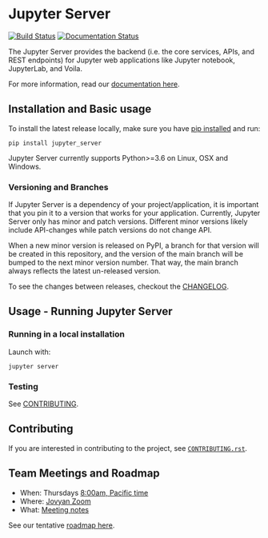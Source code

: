 # Jupyter Server

[![Build Status](https://github.com/jupyter/jupyter_server/workflows/CI/badge.svg?query=branch%3Amain++)](https://github.com/jupyter-server/jupyter_server/actions?query=branch%3Amain++)
[![Documentation Status](https://readthedocs.org/projects/jupyter-server/badge/?version=latest)](http://jupyter-server.readthedocs.io/en/latest/?badge=latest)



The Jupyter Server provides the backend (i.e. the core services, APIs, and REST endpoints) for Jupyter web applications like Jupyter notebook, JupyterLab, and Voila.

For more information, read our [documentation here](http://jupyter-server.readthedocs.io/en/latest/?badge=latest).

## Installation and Basic usage

To install the latest release locally, make sure you have
[pip installed](https://pip.readthedocs.io/en/stable/installing/) and run:

    pip install jupyter_server

Jupyter Server currently supports Python>=3.6 on Linux, OSX and Windows.

### Versioning and Branches

If Jupyter Server is a dependency of your project/application, it is important that you pin it to a version that works for your application. Currently, Jupyter Server only has minor and patch versions. Different minor versions likely include API-changes while patch versions do not change API.

When a new minor version is released on PyPI, a branch for that version will be created in this repository, and the version of the main branch will be bumped to the next minor version number. That way, the main branch always reflects the latest un-released version.

To see the changes between releases, checkout the [CHANGELOG](https://github.com/jupyter/jupyter_server/blob/main/CHANGELOG.md).

## Usage - Running Jupyter Server

### Running in a local installation

Launch with:

    jupyter server

### Testing

See [CONTRIBUTING](https://github.com/jupyter-server/jupyter_server/blob/main/CONTRIBUTING.rst#running-tests).

## Contributing

If you are interested in contributing to the project, see [`CONTRIBUTING.rst`](CONTRIBUTING.rst).

## Team Meetings and Roadmap

- When: Thursdays [8:00am, Pacific time](https://www.thetimezoneconverter.com/?t=8%3A00%20am&tz=San%20Francisco&)
- Where: [Jovyan Zoom](https://zoom.us/my/jovyan?pwd=c0JZTHlNdS9Sek9vdzR3aTJ4SzFTQT09)
- What: [Meeting notes](https://github.com/jupyter-server/team-compass/issues/4)

See our tentative [roadmap here](https://github.com/jupyter/jupyter_server/issues/127).
